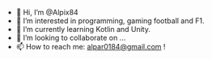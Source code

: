 - 👋 Hi, I’m @Alpix84
- 👀 I’m interested in programming, gaming football and F1.
- 🌱 I’m currently learning Kotlin and Unity.
- 💞️ I’m looking to collaborate on ...
- 📫 How to reach me: alpar0184@gmail.com !

<!---
Alpix84/Alpix84 is a ✨ special ✨ repository because its `README.md` (this file) appears on your GitHub profile.
You can click the Preview link to take a look at your changes.
--->
